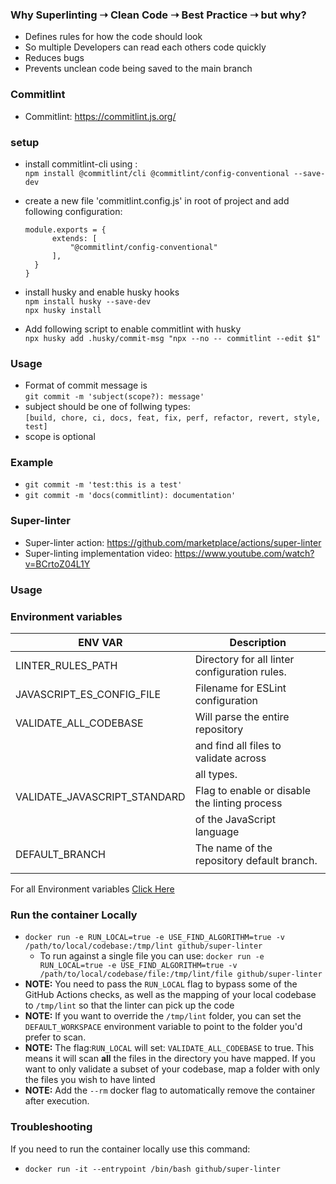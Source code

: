 ### Why Superlinting ➝ Clean Code ➝ Best Practice ➝ but why?

- Defines rules for how the code should look
- So multiple Developers can read each others code quickly
- Reduces bugs
- Prevents unclean code being saved to the main branch

### Commitlint

- Commitlint: <https://commitlint.js.org/>

### setup

- install commitlint-cli using : <br/>
  `npm install @commitlint/cli @commitlint/config-conventional --save-dev`
- create a new file 'commitlint.config.js' in root of project and add following
  configuration:

  ```
  module.exports = {
        extends: [
            "@commitlint/config-conventional"
        ],
    }
  }
  ```

- install husky and enable husky hooks <br/> `npm install husky --save-dev`
  <br/> `npx husky install`
- Add following script to enable commitlint with husky <br/>
  `npx husky add .husky/commit-msg "npx --no -- commitlint --edit $1"`

### Usage

- Format of commit message is <br /> `git commit -m 'subject(scope?): message'`
- subject should be one of follwing types: <br />
  `[build, chore, ci, docs, feat, fix, perf, refactor, revert, style, test]`
- scope is optional

### Example

- `git commit -m 'test:this is a test'`
- `git commit -m 'docs(commitlint): documentation'`

### Super-linter

- Super-linter action: <https://github.com/marketplace/actions/super-linter>
- Super-linting implementation video:
  <https://www.youtube.com/watch?v=BCrtoZ04L1Y>

### Usage

### Environment variables

| ENV VAR                      | Description                                   |
| ---------------------------- | --------------------------------------------- |
| LINTER_RULES_PATH            | Directory for all linter configuration rules. |
| JAVASCRIPT_ES_CONFIG_FILE    | Filename for ESLint configuration             |
| VALIDATE_ALL_CODEBASE        | Will parse the entire repository              |
|                              | and find all files to validate across         |
|                              | all types.                                    |
| VALIDATE_JAVASCRIPT_STANDARD | Flag to enable or disable the linting process |
|                              | of the JavaScript language                    |
| DEFAULT_BRANCH               | The name of the repository default branch.    |
|                              |                                               |

For all Environment variables
[Click Here](https://github.com/marketplace/actions/super-linter#environment-variables)

### Run the container Locally

- `docker run -e RUN_LOCAL=true -e USE_FIND_ALGORITHM=true -v /path/to/local/codebase:/tmp/lint github/super-linter`
  - To run against a single file you can use:
    `docker run -e RUN_LOCAL=true -e USE_FIND_ALGORITHM=true -v /path/to/local/codebase/file:/tmp/lint/file github/super-linter`
- **NOTE:** You need to pass the `RUN_LOCAL` flag to bypass some of the GitHub
  Actions checks, as well as the mapping of your local codebase to `/tmp/lint`
  so that the linter can pick up the code
- **NOTE:** If you want to override the `/tmp/lint` folder, you can set the
  `DEFAULT_WORKSPACE` environment variable to point to the folder you'd prefer
  to scan.
- **NOTE:** The flag:`RUN_LOCAL` will set: `VALIDATE_ALL_CODEBASE` to true. This
  means it will scan **all** the files in the directory you have mapped. If you
  want to only validate a subset of your codebase, map a folder with only the
  files you wish to have linted
- **NOTE:** Add the `--rm` docker flag to automatically remove the container
  after execution.

### Troubleshooting

If you need to run the container locally use this command:

- `docker run -it --entrypoint /bin/bash github/super-linter`
